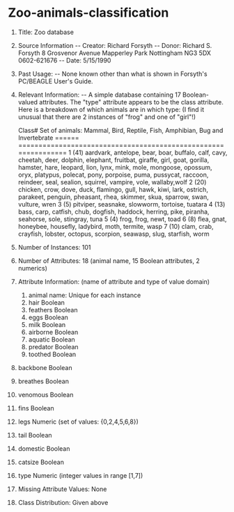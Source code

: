 # Zoo-animals-classification

1. Title: Zoo database

2. Source Information
   -- Creator: Richard Forsyth
   -- Donor: Richard S. Forsyth 
             8 Grosvenor Avenue
             Mapperley Park
             Nottingham NG3 5DX
             0602-621676
   -- Date: 5/15/1990
 
3. Past Usage:
   -- None known other than what is shown in Forsyth's PC/BEAGLE User's Guide.

4. Relevant Information:
   -- A simple database containing 17 Boolean-valued attributes.  The "type"
      attribute appears to be the class attribute.  Here is a breakdown of
      which animals are in which type: (I find it unusual that there are
      2 instances of "frog" and one of "girl"!)

      Class# Set of animals:  Mammal, Bird, Reptile, Fish, Amphibian, Bug and Invertebrate
      ====== ===============================================================
           1 (41) aardvark, antelope, bear, boar, buffalo, calf,
                  cavy, cheetah, deer, dolphin, elephant,
                  fruitbat, giraffe, girl, goat, gorilla, hamster,
                  hare, leopard, lion, lynx, mink, mole, mongoose,
                  opossum, oryx, platypus, polecat, pony,
                  porpoise, puma, pussycat, raccoon, reindeer,
                  seal, sealion, squirrel, vampire, vole, wallaby,wolf
           2 (20) chicken, crow, dove, duck, flamingo, gull, hawk,
                  kiwi, lark, ostrich, parakeet, penguin, pheasant,
                  rhea, skimmer, skua, sparrow, swan, vulture, wren
           3 (5)  pitviper, seasnake, slowworm, tortoise, tuatara 
           4 (13) bass, carp, catfish, chub, dogfish, haddock,
                  herring, pike, piranha, seahorse, sole, stingray, tuna
           5 (4)  frog, frog, newt, toad 
           6 (8)  flea, gnat, honeybee, housefly, ladybird, moth, termite, wasp
           7 (10) clam, crab, crayfish, lobster, octopus,
                  scorpion, seawasp, slug, starfish, worm

5. Number of Instances: 101

6. Number of Attributes: 18 (animal name, 15 Boolean attributes, 2 numerics)

7. Attribute Information: (name of attribute and type of value domain)
   1. animal name:      Unique for each instance
   2. hair		Boolean
   3. feathers		Boolean
   4. eggs		Boolean
   5. milk		Boolean
   6. airborne		Boolean
   7. aquatic		Boolean
   8. predator		Boolean
   9. toothed		Boolean
  10. backbone		Boolean
  11. breathes		Boolean
  12. venomous		Boolean
  13. fins		Boolean
  14. legs		Numeric (set of values: {0,2,4,5,6,8})
  15. tail		Boolean
  16. domestic		Boolean
  17. catsize		Boolean
  18. type		Numeric (integer values in range [1,7])

8. Missing Attribute Values: None

9. Class Distribution: Given above
   
